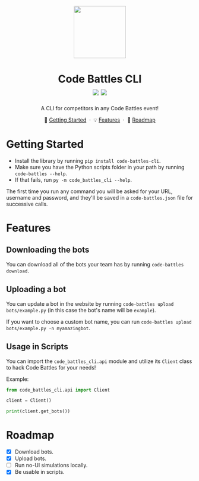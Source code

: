 <p align="center">
  <img src="https://github.com/noamzaks/code-battles/assets/63877260/b330aa14-7003-4204-8907-e77a5c6e8d81" height="140">
</p>
<h1 align="center">
  Code Battles CLI
  <br />
  <img src="https://img.shields.io/badge/PRs-welcome-brightgreen.svg">
  <img src="https://img.shields.io/badge/license-MIT-blue.svg">
</h1>

<p align="center">
    A CLI for competitors in any Code Battles event!
</p>
<p align="center">
    🏃 <a href="#getting-started">Getting Started</a>
    &nbsp;&middot&nbsp;
    💡 <a href="#features">Features</a>
    &nbsp;&middot&nbsp;
    🚗 <a href="#roadmap">Roadmap</a>
</p>

# Getting Started

-   Install the library by running `pip install code-battles-cli`.
-   Make sure you have the Python scripts folder in your path by running `code-battles --help`.
-   If that fails, run `py -m code_battles_cli --help`.

The first time you run any command you will be asked for your URL, username and password, and they'll be saved in a `code-battles.json` file for successive calls.

# Features

## Downloading the bots

You can download all of the bots your team has by running `code-battles download`.

## Uploading a bot

You can update a bot in the website by running `code-battles upload bots/example.py` (in this case the bot's name will be `example`).

If you want to choose a custom bot name, you can run `code-battles upload bots/example.py -n myamazingbot`.

## Usage in Scripts

You can import the `code_battles_cli.api` module and utilize its `Client` class to hack Code Battles for your needs!

Example:

```python
from code_battles_cli.api import Client

client = Client()

print(client.get_bots())
```

# Roadmap

-   [x] Download bots.
-   [x] Upload bots.
-   [ ] Run no-UI simulations locally.
-   [x] Be usable in scripts.
